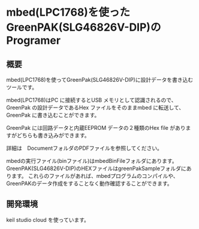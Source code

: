 # mbed(LPC1768)を使ったGreenPAK(SLG46826V-DIP)のProgramer
## 概要
mbed(LPC1768)を使ってGreenPak(SLG46826V-DIP)に設計データを書き込むツールです。

mbed(LPC1768)はPC に接続するとUSB メモリとして認識されるので、GreenPak の設計データであるHex ファイルをそのままmbed に転送して、GreenPak に書き込むことができます。

GreenPak には回路データと内蔵EEPROM データの２種類のHex file がありますがどちらも書き込みができます。

詳細は　DocumentフォルダのPDFファイルを参照してください。

mbedの実行ファイル(binファイル)はmbedBinFileフォルダにあります。
GreenPAK(SLG46826V-DIP)のHEXファイルはgreenPakSampleフォルダにあります。
これらのファイルがあれば、mbedプログラムのコンパイルや、GreenPAKのデータ作成をすることなく動作確認することができます。

## 開発環境
keil studio cloud を使っています。

